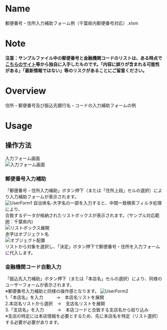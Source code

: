 # Name
郵便番号・住所入力補助フォーム例（千葉県内郵便番号対応）.xlsm
# Note
**注意：サンプルファイル中の郵便番号と金融機関コードのリストは、ある時点で[こちらのサイト](https://www.post.japanpost.jp/zipcode/download.html)等から独自に入手したものです。「内容に誤りが含まれる可能性がある」「最新情報ではない」等のリスクがあることにご留意ください。**
# Overview
住所・郵便番号及び振込先銀行名・コードの入力補助フォームの例
# Usage
## 操作方法
入力フォーム画面  
![入力フォーム画面](https://github.com/takayuki818/Supports-input-of-postal-code-and-transfer-code/assets/147408435/2badc5e3-df93-4c25-9551-16c8456a3d74)  
### 郵便番号入力補助
「郵便番号・住所入力補助」ボタン押下（または「住所上段」セルの選択）により入力補助フォームが表示されます。  
![UserForm1](https://github.com/takayuki818/Supports-input-of-postal-code-and-transfer-code/assets/147408435/3ed9aeda-8f9b-441d-aa6b-badaf272a39c)
自治体名-大字名の一部を入力すると、中間一致検索フィルタ処理により、  
合致するデータが格納されたリストボックスが表示されます。（サンプル対応範囲：千葉県内）  
![リストボックス展開](https://github.com/takayuki818/Supports-input-of-postal-code-and-transfer-code/assets/147408435/53330b7c-b924-4491-8762-7bb86cbfafe7)  
赤字はオブジェクト名  
![オブジェクト配置](https://github.com/takayuki818/Supports-input-of-postal-code-and-transfer-code/assets/147408435/03baa3e9-2601-4398-90be-896bc50402fb)  
リストから対象を選択し、「決定」ボタン押下で郵便番号・住所を入力フォームに代入します。  
### 金融機関コード自動入力
「振込先入力補助」ボタン押下（または「本店名」セルの選択）により、同様のユーザーフォームが表示されます。  
※郵便番号入力補助と同様の操作感となります。
![UserForm2](https://github.com/takayuki818/Supports-input-of-postal-code-and-transfer-code/assets/147408435/ac65fbcd-6b4d-4393-9944-253bf7409a20)  
1.「本店名」を入力　　　→　本店名リストを展開  
2.本店名リストから選択　→　支店名リストを展開  
3.「支店名」を入力　　　→　本店コードと合致する支店名から絞り込み  
※支店の特定には本店情報を必要とするため、先に本店名を特定（リスト選択）する必要が必要があります。
